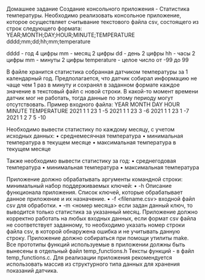 Домашнее задание
Создание консольного приложения - Статистика температуры.
Необходимо реализовать консольное приложение, которое
осуществляет считывание текстового файла csv, состоящего из
строк следующего формата:
YEAR;MONTH;DAY;HOUR;MINUTE;TEMPERATURE
dddd;mm;dd;hh;mm;temperature

dddd - год 4 цифры
mm - месяц 2 цифры
dd - день 2 цифры
hh - часы 2 цифры
mm - минуты 2 цифры
temperature - целое число от -99 до 99

В файле хранится статистика собранная датчиком температуры за
1 календарный год. Предполагается, что датчик собирал
информацию не чаще чем 1 раз в минуту и сохранял в заданном
формате каждое значение в текстовый файл с новой строки. В
какой-то момент времени датчик мог не работать, тогда данные по
этому периоду могут отсутствовать. Пример входного файла:
YEAR MONTH DAY HOUR MINUTE TEMPERATURE
2021 1 1 23 1 -5
2021 1 1 23 3 -6
2021 1 1 23 1 -7
2021 1 2 7 5 -10

Необходимо вывести статистику по каждому месяцу, с учетом
исходных данных:
• среднемесячная температура
• минимальная температура в текущем месяце
• максимальная температура в текущем месяце

Также необходимо вывести статистику за год:
• среднегодовая температура
• минимальная температура
• максимальная температура

Приложение должно обрабатывать аргументы командной строки: 
минимальный набор поддерживаемых ключей:
• -h Описание функционала приложения. Список ключей, которые
обрабатывает данное приложение и их назначение.
• -f <filename.csv> входной файл csv для обработки.
• -m <номер месяца> если задан данный ключ, то выводится
только статистика за указанный месяц.
Приложение должно корректно работать на любых входных
данных, если формат csv файла не соответствует заданному, то
необходимо указать номер строки файла csv, в которой
обнаружена ошибка и не учитывать данную строку.
Приложение должно собираться при помощи утилиты make.
Все прототипы функций используемые в приложении должны быть
вынесены в отдельный файл temp_functions.h
Тексты функций - в файл temp_functions.c.
Для реализации приложения рекомендуется использовать массив
из структурного типа данных для хранения показаний датчика.